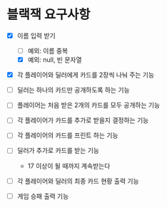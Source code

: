 # 블랙잭 요구사항
- [x] 이름 입력 받기
	- [ ] 예외: 이름 중복
	- [x] 예외: null, 빈 문자열
- [x] 각 플레이어와 딜러에게 카드를 2장씩 나눠 주는 기능
- [ ] 딜러는 하나의 카드만 공개하도록 하는 기능
- [ ] 플레이어는 처음 받은 2개의 카드를 모두 공개하는 기능
- [ ] 각 플레이어가 카드를 추가로 받을지 결정하는 기능
- [ ] 각 플레이어의 카드를 프린트 하는 기능
- [ ] 딜러가 추가로 카드를 받는 기능
	- 17 이상이 될 때까지 계속받는다

- [ ] 각 플레이어와 딜러의 최종 카드 현황 출력 기능
- [ ] 게임 승패 출력 기능
